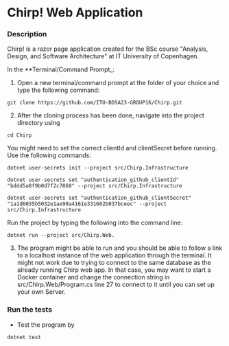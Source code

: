 # Chirp! Web Application
### Description
Chirp! is a razor page application created for the BSc course "Analysis, Design, and Software Architecture" at IT University of Copenhagen.


<a id="terminal"></a>
In the **Terminal/Command Prompt_:

1. Open a new terminal/command prompt at the folder of your choice and type the following command:

```
git clone https://github.com/ITU-BDSA23-GROUP16/Chirp.git
```

2. After the cloning process has been done, navigate into the project directory using

```
cd Chirp
```

You might need to set the correct clientId and clientSecret before running. Use the following commands:

```
dotnet user-secrets init --project src/Chirp.Infrastructure
```

```
dotnet user-secrets set "authentication_github_clientId" "bddd5a8f9b0d7f2c7860" --project src/Chirp.Infrastructure
```

```
dotnet user-secrets set "authentication_github_clientSecret" "1a1d6035b5032e1ae90a4161e331602b037bceec" --project src/Chirp.Infrastructure
```

Run the project by typing the following into the command line:

```
dotnet run --project src/Chirp.Web.
```

3. The program might be able to run and you should be able to follow a link to a localhost instance of the web application through the terminal. It might not work due to trying to connect to the same database as the already running Chirp web app. In that case, you may want to start a Docker container and change the connection string in src/Chirp.Web/Program.cs line 27 to connect to it until you can set up your own Server.

### Run the tests
- Test the program by 
```
dotnet test
```

